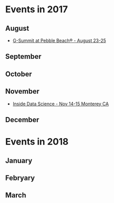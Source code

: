 # Events in 2017 #

## August ##
 - [G-Summit at Pebble Beach® - August 23-25 ](http://www.thegsummit.org/)

## September ##

## October ##

## November ##
 - [Inside Data Science - Nov 14-15 Monterey CA](https://www.insidedatascience.com/)

## December ##

# Events in 2018 #

## January ##

## Febryary ##

## March ##
